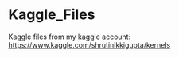 # Kaggle_Files
Kaggle files from my kaggle account: https://www.kaggle.com/shrutinikkigupta/kernels
